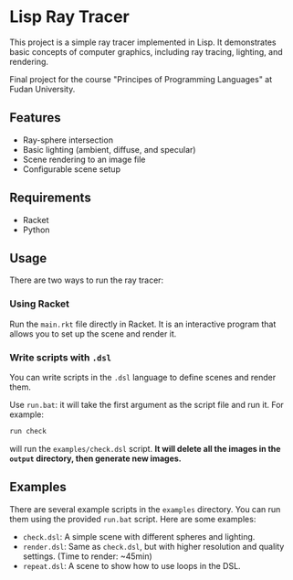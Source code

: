 # Lisp Ray Tracer

This project is a simple ray tracer implemented in Lisp. It demonstrates basic concepts of computer graphics, including ray tracing, lighting, and rendering.

Final project for the course "Principes of Programming Languages" at Fudan University.

## Features

- Ray-sphere intersection
- Basic lighting (ambient, diffuse, and specular)
- Scene rendering to an image file
- Configurable scene setup

## Requirements

- Racket
- Python

## Usage

There are two ways to run the ray tracer:
### Using Racket
Run the `main.rkt` file directly in Racket. It is an interactive program that allows you to set up the scene and render it.
### Write scripts with `.dsl`
You can write scripts in the `.dsl` language to define scenes and render them. 

Use `run.bat`: it will take the first argument as the script file and run it. For example:
```bash
run check
```
will run the `examples/check.dsl` script. **It will delete all the images in the `output` directory, then generate new images.**

## Examples

There are several example scripts in the `examples` directory. You can run them using the provided `run.bat` script. Here are some examples:
- `check.dsl`: A simple scene with different spheres and lighting. 
- `render.dsl`: Same as `check.dsl`, but with higher resolution and quality settings. (Time to render: ~45min)
- `repeat.dsl`: A scene to show how to use loops in the DSL.